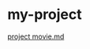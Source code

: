 # my-project

[project movie.md](https://github.com/Lugadiru/my-project/files/9814497/project.movie.md)
